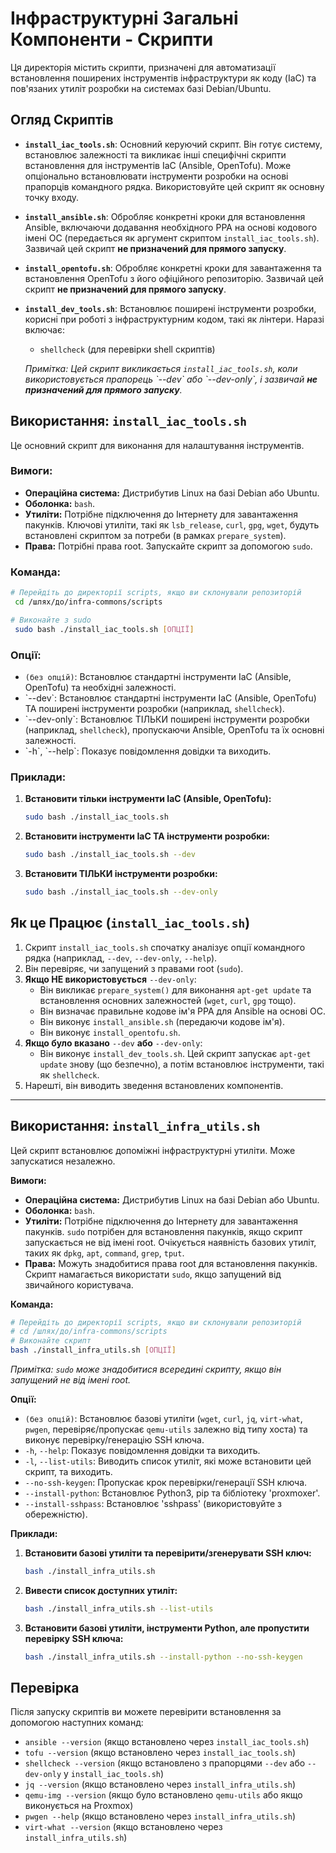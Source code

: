 # Інфраструктурні Загальні Компоненти - Скрипти

Ця директорія містить скрипти, призначені для автоматизації встановлення поширених інструментів інфраструктури як коду (IaC) та пов'язаних утиліт розробки на системах базі Debian/Ubuntu.

## Огляд Скриптів

-   **`install_iac_tools.sh`**:
    Основний керуючий скрипт. Він готує систему, встановлює залежності та викликає інші специфічні скрипти встановлення для інструментів IaC (Ansible, OpenTofu). Може опціонально встановлювати інструменти розробки на основі прапорців командного рядка. Використовуйте цей скрипт як основну точку входу.
-   **`install_ansible.sh`**:
    Обробляє конкретні кроки для встановлення Ansible, включаючи додавання необхідного PPA на основі кодового імені ОС (передається як аргумент скриптом `install_iac_tools.sh`). Зазвичай цей скрипт **не призначений для прямого запуску**.
-   **`install_opentofu.sh`**:
    Обробляє конкретні кроки для завантаження та встановлення OpenTofu з його офіційного репозиторію. Зазвичай цей скрипт **не призначений для прямого запуску**.
-   **`install_dev_tools.sh`**:
    Встановлює поширені інструменти розробки, корисні при роботі з інфраструктурним кодом, такі як лінтери. Наразі включає:
    -   `shellcheck` (для перевірки shell скриптів)

    *Примітка: Цей скрипт викликається `install_iac_tools.sh`, коли використовується прапорець \`--dev\` або \`--dev-only\`, і зазвичай **не призначений для прямого запуску**.*

## Використання: `install_iac_tools.sh`

Це основний скрипт для виконання для налаштування інструментів.

### Вимоги:

-   **Операційна система:** Дистрибутив Linux на базі Debian або Ubuntu.
-   **Оболонка:** `bash`.
-   **Утиліти:** Потрібне підключення до Інтернету для завантаження пакунків. Ключові утиліти, такі як `lsb_release`, `curl`, `gpg`, `wget`, будуть встановлені скриптом за потреби (в рамках `prepare_system`).
-   **Права:** Потрібні права root. Запускайте скрипт за допомогою `sudo`.

### Команда:

```bash
# Перейдіть до директорії scripts, якщо ви склонували репозиторій
 cd /шлях/до/infra-commons/scripts

# Виконайте з sudo
 sudo bash ./install_iac_tools.sh [ОПЦІЇ]
```

### Опції:

-   `(без опцій)`: Встановлює стандартні інструменти IaC (Ansible, OpenTofu) та необхідні залежності.
-   \`--dev\`: Встановлює стандартні інструменти IaC (Ansible, OpenTofu) ТА поширені інструменти розробки (наприклад, `shellcheck`).
-   \`--dev-only\`: Встановлює ТІЛЬКИ поширені інструменти розробки (наприклад, `shellcheck`), пропускаючи Ansible, OpenTofu та їх основні залежності.
-   \`-h\`, \`--help\`: Показує повідомлення довідки та виходить.

### Приклади:

1.  **Встановити тільки інструменти IaC (Ansible, OpenTofu):**
    ```bash
    sudo bash ./install_iac_tools.sh
    ```
2.  **Встановити інструменти IaC ТА інструменти розробки:**
    ```bash
    sudo bash ./install_iac_tools.sh --dev
    ```
3.  **Встановити ТІЛЬКИ інструменти розробки:**
    ```bash
    sudo bash ./install_iac_tools.sh --dev-only
    ```

## Як це Працює (`install_iac_tools.sh`)

1.  Скрипт `install_iac_tools.sh` спочатку аналізує опції командного рядка (наприклад, `--dev`, `--dev-only`, `--help`).
2.  Він перевіряє, чи запущений з правами root (`sudo`).
3.  **Якщо НЕ використовується** `--dev-only`:
    * Він викликає `prepare_system()` для виконання `apt-get update` та встановлення основних залежностей (`wget`, `curl`, `gpg` тощо).
    * Він визначає правильне кодове ім'я PPA для Ansible на основі ОС.
    * Він виконує `install_ansible.sh` (передаючи кодове ім'я).
    * Він виконує `install_opentofu.sh`.
4.  **Якщо було вказано** `--dev` **або** `--dev-only`:
    * Він виконує `install_dev_tools.sh`. Цей скрипт запускає `apt-get update` знову (що безпечно), а потім встановлює інструменти, такі як `shellcheck`.
5.  Нарешті, він виводить зведення встановлених компонентів.

---

## Використання: `install_infra_utils.sh`

Цей скрипт встановлює допоміжні інфраструктурні утиліти. Може запускатися незалежно.

**Вимоги:**

* **Операційна система:** Дистрибутив Linux на базі Debian або Ubuntu.
* **Оболонка:** `bash`.
* **Утиліти:** Потрібне підключення до Інтернету для завантаження пакунків. `sudo` потрібен для встановлення пакунків, якщо скрипт запускається не від імені root. Очікується наявність базових утиліт, таких як `dpkg`, `apt`, `command`, `grep`, `tput`.
* **Права:** Можуть знадобитися права root для встановлення пакунків. Скрипт намагається використати `sudo`, якщо запущений від звичайного користувача.

**Команда:**

```bash
# Перейдіть до директорії scripts, якщо ви склонували репозиторій
# cd /шлях/до/infra-commons/scripts
# Виконайте скрипт
bash ./install_infra_utils.sh [ОПЦІЇ]
```
*Примітка: `sudo` може знадобитися всередині скрипту, якщо він запущений не від імені root.*

**Опції:**

* `(без опцій)`: Встановлює базові утиліти (`wget`, `curl`, `jq`, `virt-what`, `pwgen`, перевіряє/пропускає `qemu-utils` залежно від типу хоста) та виконує перевірку/генерацію SSH ключа.
* `-h`, `--help`: Показує повідомлення довідки та виходить.
* `-l`, `--list-utils`: Виводить список утиліт, які може встановити цей скрипт, та виходить.
* `--no-ssh-keygen`: Пропускає крок перевірки/генерації SSH ключа.
* `--install-python`: Встановлює Python3, pip та бібліотеку 'proxmoxer'.
* `--install-sshpass`: Встановлює 'sshpass' (використовуйте з обережністю).

**Приклади:**

1.  **Встановити базові утиліти та перевірити/згенерувати SSH ключ:**
    ```bash
    bash ./install_infra_utils.sh
    ```
2.  **Вивести список доступних утиліт:**
    ```bash
    bash ./install_infra_utils.sh --list-utils
    ```
3.  **Встановити базові утиліти, інструменти Python, але пропустити перевірку SSH ключа:**
    ```bash
    bash ./install_infra_utils.sh --install-python --no-ssh-keygen
    ```
## Перевірка

Після запуску скриптів ви можете перевірити встановлення за допомогою наступних команд:

* `ansible --version` (якщо встановлено через `install_iac_tools.sh`)
* `tofu --version` (якщо встановлено через `install_iac_tools.sh`)
* `shellcheck --version` (якщо встановлено з прапорцями `--dev` або `--dev-only` у `install_iac_tools.sh`)
* `jq --version` (якщо встановлено через `install_infra_utils.sh`)
* `qemu-img --version` (якщо було встановлено `qemu-utils` або якщо виконується на Proxmox)
* `pwgen --help` (якщо встановлено через `install_infra_utils.sh`)
* `virt-what --version` (якщо встановлено через `install_infra_utils.sh`)

